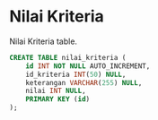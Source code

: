 # Nilai Kriteria
Nilai Kriteria table.

```sql
CREATE TABLE nilai_kriteria (
	id INT NOT NULL AUTO_INCREMENT,
	id_kriteria INT(50) NULL,
	keterangan VARCHAR(255) NULL,
	nilai INT NULL,
	PRIMARY KEY (id)
);
```

